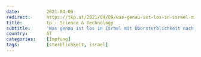 ```yaml
---
date:          2021-04-09
redirect:      https://tkp.at/2021/04/09/was-genau-ist-los-in-israel-mit-uebersterblichkeit-nach-impfung/
title:         tp - Science & Technology
subtitle:      'Was genau ist los in Israel mit Übersterblichkeit nach Impfung?'
country:       AT
categories:    [Impfung]
tags:          [sterblichkeit, israel]
---
```

